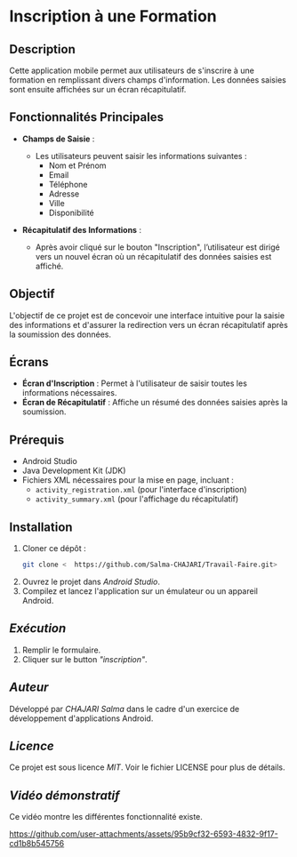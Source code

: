 # Inscription à une Formation

## Description

Cette application mobile permet aux utilisateurs de s'inscrire à une formation en remplissant divers champs d'information. Les données saisies sont ensuite affichées sur un écran récapitulatif.

## Fonctionnalités Principales

- **Champs de Saisie** : 
  - Les utilisateurs peuvent saisir les informations suivantes :
    - Nom et Prénom
    - Email
    - Téléphone
    - Adresse
    - Ville
    - Disponibilité

- **Récapitulatif des Informations** : 
  - Après avoir cliqué sur le bouton "Inscription", l’utilisateur est dirigé vers un nouvel écran où un récapitulatif des données saisies est affiché.

## Objectif

L'objectif de ce projet est de concevoir une interface intuitive pour la saisie des informations et d'assurer la redirection vers un écran récapitulatif après la soumission des données.

## Écrans

- **Écran d'Inscription** : Permet à l'utilisateur de saisir toutes les informations nécessaires.
- **Écran de Récapitulatif** : Affiche un résumé des données saisies après la soumission.

## Prérequis

- Android Studio
- Java Development Kit (JDK)
- Fichiers XML nécessaires pour la mise en page, incluant :
  - `activity_registration.xml` (pour l'interface d'inscription)
  - `activity_summary.xml` (pour l'affichage du récapitulatif)

## Installation

1. Cloner ce dépôt :
   ```bash
   git clone <  https://github.com/Salma-CHAJARI/Travail-Faire.git>
2. Ouvrez le projet dans *Android Studio*.
3. Compilez et lancez l'application sur un émulateur ou un appareil Android.
## *Exécution*
1. Remplir le formulaire.
2. Cliquer sur le button *"inscription"*.
   
## *Auteur*

Développé par *CHAJARI Salma* dans le cadre d'un exercice de développement d'applications Android.
## *Licence*

Ce projet est sous licence *MIT*. Voir le fichier LICENSE pour plus de détails.

## *Vidéo démonstratif*

Ce vidéo montre les différentes fonctionnalité existe.


https://github.com/user-attachments/assets/95b9cf32-6593-4832-9f17-cd1b8b545756


